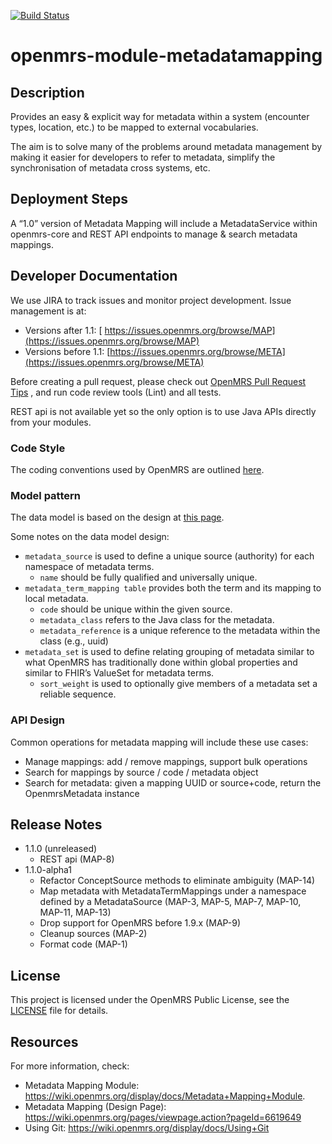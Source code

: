 [![Build Status](https://travis-ci.org/openmrs/openmrs-module-metadatamapping.svg?branch=master)](https://travis-ci.org/openmrs/openmrs-module-metadatamapping)

openmrs-module-metadatamapping
==============================

## Description
Provides an easy & explicit way for metadata within a system (encounter types, location, etc.) to be mapped to external vocabularies.

The aim is to solve many of the problems around metadata management by making it easier for developers to refer to metadata, simplify the synchronisation of metadata cross systems, etc. 

## Deployment Steps
A “1.0” version of Metadata Mapping will include a MetadataService within openmrs-core and REST API endpoints to manage & search metadata mappings.

## Developer Documentation
We use JIRA to track issues and monitor project development. Issue management is at:
* Versions after 1.1: [ https://issues.openmrs.org/browse/MAP](https://issues.openmrs.org/browse/MAP) 
* Versions before 1.1:  [https://issues.openmrs.org/browse/META](https://issues.openmrs.org/browse/META)

Before creating a pull request, please check out  [OpenMRS Pull Request Tips](https://wiki.openmrs.org/display/docs/Pull+Request+Tips) , and run code review tools (Lint) and all tests.

REST api is not available yet so the only option is to use Java APIs directly from your modules. 

### Code Style
The coding conventions used by OpenMRS are outlined  [here](https://wiki.openmrs.org/display/docs/Java+Conventions).

### Model pattern
The data model is based on the design at [this page](https://wiki.openmrs.org/pages/viewpage.action?pageId=6619649).

Some notes on the data model design:
* `metadata_source` is used to define a unique source (authority) for each namespace of metadata terms.
	* `name` should be fully qualified and universally unique.
* `metadata_term_mapping table` provides both the term and its mapping to local metadata.
	* `code` should be unique within the given source.
	* `metadata_class` refers to the Java class for the metadata.
	* `metadata_reference` is a unique reference to the metadata within the class (e.g., uuid)
* `metadata_set` is used to define relating grouping of metadata similar to what OpenMRS has traditionally done within global properties and similar to FHIR’s ValueSet for metadata terms.
	* `sort_weight` is used to optionally give members of a metadata set a reliable sequence.

### API Design

Common operations for metadata mapping will include these use cases:
* Manage mappings: add / remove mappings, support bulk operations
* Search for mappings by source / code / metadata object
* Search for metadata: given a mapping UUID or source+code, return the OpenmrsMetadata instance

## Release Notes
* 1.1.0 (unreleased)
	* REST api (MAP-8)
* 1.1.0-alpha1
	* Refactor ConceptSource methods to eliminate ambiguity (MAP-14)
	* Map metadata with MetadataTermMappings under a namespace defined by a MetadataSource (MAP-3, MAP-5, MAP-7, MAP-10, MAP-11, MAP-13)
	* Drop support for OpenMRS before 1.9.x (MAP-9)
	* Cleanup sources (MAP-2)
	* Format code (MAP-1)

## License
This project is licensed under the OpenMRS Public License, see the  [LICENSE](https://github.com/openmrs/openmrs-module-metadatamapping/blob/master/LICENSE)  file for details.

## Resources
For more information, check:
* Metadata Mapping Module: https://wiki.openmrs.org/display/docs/Metadata+Mapping+Module.
* Metadata Mapping (Design Page): https://wiki.openmrs.org/pages/viewpage.action?pageId=6619649
* Using Git: https://wiki.openmrs.org/display/docs/Using+Git
